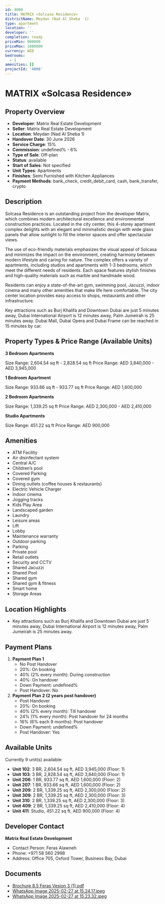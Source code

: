 ```yaml
---
id: 4008
title: MATRIX «Solcasa Residence»
districtName: Meydan (Nad Al Sheba  1)
type: apartment
location: ''
developer: ''
completion: ready
priceMin: 900000
priceMax: 1080000
currency: AED
bedrooms:
  - 1
amenities: []
projectId: '4008'
---
```


# MATRIX «Solcasa Residence»

## Property Overview
- **Developer**: Matrix Real Estate Development
- **Seller**: Matrix Real Estate Development
- **Location**: Meydan (Nad Al Sheba  1)
- **Handover Date**: 30 June 2026
- **Service Charge**: 15%
- **Commission**: undefined% - 6%
- **Type of Sale**: Off-plan
- **Status**: available
- **Start of Sales**: Not specified
- **Unit Types**: Apartments
- **Finishes**: Semi Furnished with Kitchen Appliances
- **Payment Methods**: bank_check, credit_debit_card, cash, bank_transfer, crypto

## Description
Solcasa Residence is an outstanding project from the developer Matrix, which combines modern architectural excellence and environmental construction practices. Located in the city center, this 4-storey apartment complex delights with an elegant and minimalistic design with wide glass panels that allow sunlight to fill the interior spaces and offer spectacular views.

The use of eco-friendly materials emphasizes the visual appeal of Solcasa and minimizes the impact on the environment, creating harmony between modern lifestyle and caring for nature. The complex offers a variety of apartments, including studios and apartments with 1-3 bedrooms, which meet the different needs of residents. Each space features stylish finishes and high-quality materials such as marble and handmade wood.

Residents can enjoy a state-of-the-art gym, swimming pool, Jacuzzi, indoor cinema and many other amenities that make life here comfortable. The city center location provides easy access to shops, restaurants and other infrastructure. 

Key attractions such as Burj Khalifa and Downtown Dubai are just 5 minutes away, Dubai International Airport is 12 minutes away, Palm Jumeirah is 25 minutes away. Dubai Mall, Dubai Opera and Dubai Frame can be reached in 15 minutes by car.

## Property Types & Price Range (Available Units)
**3 Bedroom Apartments**

Size Range: 2,604.54 sq ft - 2,828.54 sq ft
Price Range: AED 3,840,000 - AED 3,945,000

**1 Bedroom Apartment**

Size Range: 933.66 sq ft - 933.77 sq ft
Price Range: AED 1,600,000

**2 Bedroom Apartments**

Size Range: 1,339.25 sq ft
Price Range: AED 2,300,000 - AED 2,410,000

**Studio Apartments**

Size Range: 451.22 sq ft
Price Range: AED 900,000

## Amenities
- ATM Facility
- Air disinfectant system
- Central A/C
- Children’s pool
- Covered Parking
- Covered gym
- Dining outlets  (coffee houses & restaurants)
- Electric Vehicle Charger
- Indoor cinema
- Jogging tracks
- Kids Play Area
- Landscaped garden
- Laundry
- Leisure areas
- Lift
- Lobby
- Maintenance warranty
- Outdoor parking
- Parking
- Private pool
- Retail outlets
- Security and CCTV
- Shared Jacuzzi
- Shared Pool
- Shared gym
- Shared gym & fitness
- Smart home
- Storage Areas

## Location Highlights
- Key attractions such as Burj Khalifa and Downtown Dubai are just 5 minutes away, Dubai International Airport is 12 minutes away, Palm Jumeirah is 25 minutes away.

## Payment Plans
1. **Payment Plan 1**
   - No Post Handover
   - 20%: On booking
   - 40% (2% every month): During construction
   - 40%: On handover
   - Down Payment: undefined%
   - Post Handover: No
2. **Payment Plan 2 (2 years post handover)**
   - Post Handover
   - 20%: On booking
   - 40% (2% every month): Till handover
   - 24% (1% every month): Post handover for 24 months
   - 16% (6% each 9 months): Post handover
   - Down Payment: undefined%
   - Post Handover: Yes

## Available Units
Currently 9 unit(s) available:
- **Unit 102**: 3 BR, 2,604.54 sq ft, AED 3,945,000 (Floor: 1)
- **Unit 103**: 3 BR, 2,828.54 sq ft, AED 3,840,000 (Floor: 1)
- **Unit 206**: 1 BR, 933.77 sq ft, AED 1,600,000 (Floor: 2)
- **Unit 207**: 1 BR, 933.66 sq ft, AED 1,600,000 (Floor: 2)
- **Unit 209**: 2 BR, 1,339.25 sq ft, AED 2,300,000 (Floor: 2)
- **Unit 309**: 2 BR, 1,339.25 sq ft, AED 2,300,000 (Floor: 3)
- **Unit 310**: 2 BR, 1,339.25 sq ft, AED 2,300,000 (Floor: 3)
- **Unit 409**: 2 BR, 1,339.25 sq ft, AED 2,410,000 (Floor: 4)
- **Unit 411**: Studio, 451.22 sq ft, AED 900,000 (Floor: 4)

## Developer Contact
**Matrix Real Estate Development**
- Contact Person: Feras Alawneh
- Phone: +971 58 560 2998
- Address: Office 705, Oxford Tower, Business Bay, Dubai

## Documents
- [Brochure 8.5 Feras Vesion 3 (1).pdf](https://cdn.geniemap.net/2025/01/07/xH24WZwMiHVzupITzk33kwEHwtyjAYdqWWLXwjXE.pdf)
- [WhatsApp Image 2025-02-27 at 15.24.17.jpeg](https://cdn.geniemap.net/2025/02/27/2REdaf13dNgy0J3Bl9a6DdTwivNJRV2skIpTFQ5q.jpg)
- [WhatsApp Image 2025-02-27 at 15.23.32.jpeg](https://cdn.geniemap.net/2025/02/27/59wesp77E6EREJgRu4KqtJVCtkLPBXh7ehl7mg7U.jpg)
